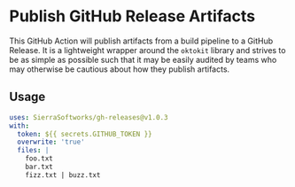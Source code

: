 # Publish GitHub Release Artifacts
This GitHub Action will publish artifacts from a build pipeline to a GitHub Release.
It is a lightweight wrapper around the `oktokit` library and strives to be as simple
as possible such that it may be easily audited by teams who may otherwise be cautious
about how they publish artifacts.

## Usage

```yaml
uses: SierraSoftworks/gh-releases@v1.0.3
with:
  token: ${{ secrets.GITHUB_TOKEN }}
  overwrite: 'true'
  files: |
    foo.txt
    bar.txt
    fizz.txt | buzz.txt
```